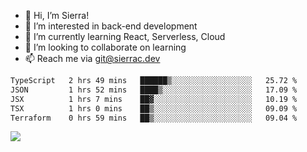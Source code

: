 - 👋 Hi, I’m Sierra!
- 👀 I’m interested in back-end development
- 🌱 I’m currently learning React, Serverless, Cloud
- 💞️ I’m looking to collaborate on learning
- 📫 Reach me via git@sierrac.dev

<!--START_SECTION:waka-->

```txt
TypeScript   2 hrs 49 mins   ██████▒░░░░░░░░░░░░░░░░░░   25.72 %
JSON         1 hrs 52 mins   ████▒░░░░░░░░░░░░░░░░░░░░   17.09 %
JSX          1 hrs 7 mins    ██▓░░░░░░░░░░░░░░░░░░░░░░   10.19 %
TSX          1 hrs 0 mins    ██▒░░░░░░░░░░░░░░░░░░░░░░   09.09 %
Terraform    0 hrs 59 mins   ██▒░░░░░░░░░░░░░░░░░░░░░░   09.04 %
```

<!--END_SECTION:waka-->


![](https://hit.yhype.me/github/profile?user_id=7351311)
